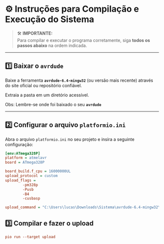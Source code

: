 # ⚙️ Instruções para Compilação e Execução do Sistema

> 🛠️ **IMPORTANTE:**  
> Para compilar e executar o programa corretamente, siga **todos os passos abaixo** na ordem indicada.

---

## 1️⃣ Baixar o `avrdude`

Baixe a ferramenta **`avrdude-6.4-mingw32`** (ou versão mais recente) através do site oficial ou repositório confiável.

Extraia a pasta em um diretório acessível.

Obs: Lembre-se onde foi baixado o seu **`avrdude`**

---

## 2️⃣ Configurar o arquivo `platformio.ini`

Abra o arquivo `platformio.ini` no seu projeto e insira a seguinte configuração:

```ini
[env:ATmega328P]
platform = atmelavr
board = ATmega328P

board_build.f_cpu = 16000000UL
upload_protocol = custom
upload_flags = 
        -pm328p
        -Pusb
        -B4
        -cusbasp

upload_command = "C:\Users\lucas\Downloads\Sistema\avrdude-6.4-mingw32\avrdude.exe" $UPLOAD_FLAGS -U flash:w:$SOURCE:i
```

## 3️⃣ Compilar e fazer o upload

```ini
pio run --target upload
```